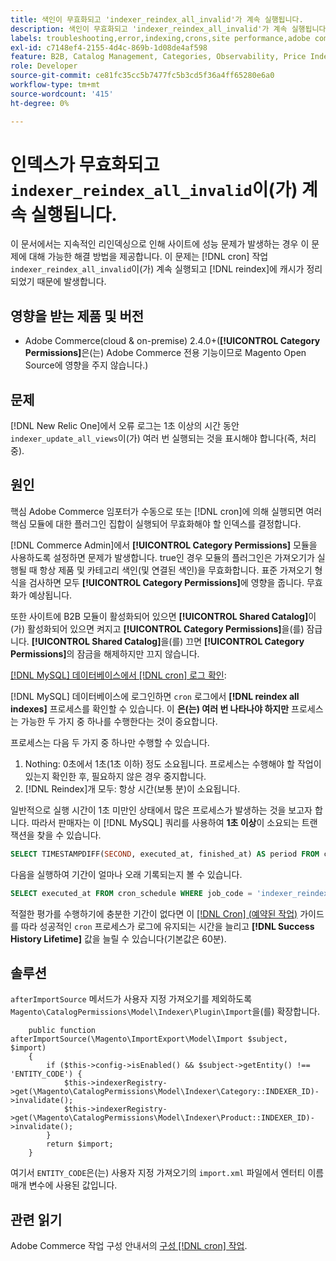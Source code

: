 ```yaml
---
title: 색인이 무효화되고 'indexer_reindex_all_invalid'가 계속 실행됩니다.
description: 색인이 무효화되고 'indexer_reindex_all_invalid'가 계속 실행됩니다.
labels: troubleshooting,error,indexing,crons,site performance,adobe commerce,magento,cron,indexer_reindex_all_invalid,SQL,MySQL,reindex
exl-id: c7148ef4-2155-4d4c-869b-1d08de4af598
feature: B2B, Catalog Management, Categories, Observability, Price Indexer
role: Developer
source-git-commit: ce81fc35cc5b7477fc5b3cd5f36a4ff65280e6a0
workflow-type: tm+mt
source-wordcount: '415'
ht-degree: 0%

---
```


# 인덱스가 무효화되고 `indexer_reindex_all_invalid`이(가) 계속 실행됩니다.

이 문서에서는 지속적인 리인덱싱으로 인해 사이트에 성능 문제가 발생하는 경우 이 문제에 대해 가능한 해결 방법을 제공합니다. 이 문제는 [!DNL cron] 작업 `indexer_reindex_all_invalid`이(가) 계속 실행되고 [!DNL reindex]에 캐시가 정리되었기 때문에 발생합니다.

## 영향을 받는 제품 및 버전

* Adobe Commerce(cloud &amp; on-premise) 2.4.0+(**[!UICONTROL Category Permissions]**&#x200B;은(는) Adobe Commerce 전용 기능이므로 Magento Open Source에 영향을 주지 않습니다.)

## 문제

[!DNL New Relic One]에서 오류 로그는 1초 이상의 시간 동안 `indexer_update_all_views`이(가) 여러 번 실행되는 것을 표시해야 합니다(즉, 처리 중).

## 원인

핵심 Adobe Commerce 임포터가 수동으로 또는 [!DNL cron]에 의해 실행되면 여러 핵심 모듈에 대한 플러그인 집합이 실행되어 무효화해야 할 인덱스를 결정합니다.

[!DNL Commerce Admin]에서 **[!UICONTROL Category Permissions]** 모듈을 사용하도록 설정하면 문제가 발생합니다. true인 경우 모듈의 플러그인은 가져오기가 실행될 때 항상 제품 및 카테고리 색인(및 연결된 색인)을 무효화합니다. 표준 가져오기 형식을 검사하면 모두 **[!UICONTROL Category Permissions]**&#x200B;에 영향을 줍니다. 무효화가 예상됩니다.

또한 사이트에 B2B 모듈이 활성화되어 있으면 **[!UICONTROL Shared Catalog]**&#x200B;이(가) 활성화되어 있으면 켜지고 **[!UICONTROL Category Permissions]**&#x200B;을(를) 잠급니다. **[!UICONTROL Shared Catalog]**&#x200B;을(를) 끄면 **[!UICONTROL Category Permissions]**&#x200B;의 잠금을 해제하지만 끄지 않습니다.

<u>[!DNL MySQL] 데이터베이스에서 [!DNL cron] 로그 확인</u>:

[!DNL MySQL] 데이터베이스에 로그인하면 `cron` 로그에서 **[!DNL reindex all indexes]** 프로세스를 확인할 수 있습니다.
이 **은(는) 여러 번 나타나야 하지만** 프로세스는 가능한 두 가지 중 하나를 수행한다는 것이 중요합니다.

프로세스는 다음 두 가지 중 하나만 수행할 수 있습니다.

1. Nothing: 0초에서 1초(1초 이하) 정도 소요됩니다. 프로세스는 수행해야 할 작업이 있는지 확인한 후, 필요하지 않은 경우 중지합니다.
1. [!DNL Reindex]개 모두: 항상 시간(보통 분)이 소요됩니다.

일반적으로 실행 시간이 1초 미만인 상태에서 많은 프로세스가 발생하는 것을 보고자 합니다.
따라서 판매자는 이 [!DNL MySQL] 쿼리를 사용하여 **1초 이상**&#x200B;이 소요되는 트랜잭션을 찾을 수 있습니다.

```sql
SELECT TIMESTAMPDIFF(SECOND, executed_at, finished_at) AS period FROM cron_schedule WHERE job_code = 'indexer_reindex_all_invalid' HAVING period > 1
```

다음을 실행하여 기간이 얼마나 오래 기록되는지 볼 수 있습니다.

```sql
SELECT executed_at FROM cron_schedule WHERE job_code = 'indexer_reindex_all_invalid' AND executed_at IS NOT NULL ORDER BY executed_at ASC LIMIT 1;
```

적절한 평가를 수행하기에 충분한 기간이 없다면 이 [[!DNL Cron] (예약된 작업)](https://experienceleague.adobe.com/docs/commerce-admin/systems/tools/cron.html?lang=ko) 가이드를 따라 성공적인 `cron` 프로세스가 로그에 유지되는 시간을 늘리고 **[!DNL Success History Lifetime]** 값을 늘릴 수 있습니다(기본값은 60분).


## 솔루션

`afterImportSource` 메서드가 사용자 지정 가져오기를 제외하도록 `Magento\CatalogPermissions\Model\Indexer\Plugin\Import`을(를) 확장합니다.

```
    public function afterImportSource(\Magento\ImportExport\Model\Import $subject, $import)
    {
        if ($this->config->isEnabled() && $subject->getEntity() !== 'ENTITY_CODE') {
            $this->indexerRegistry->get(\Magento\CatalogPermissions\Model\Indexer\Category::INDEXER_ID)->invalidate();
            $this->indexerRegistry->get(\Magento\CatalogPermissions\Model\Indexer\Product::INDEXER_ID)->invalidate();
        }
        return $import;
    }
```

여기서 `ENTITY_CODE`은(는) 사용자 지정 가져오기의 `import.xml` 파일에서 엔터티 이름 매개 변수에 사용된 값입니다.

## 관련 읽기

Adobe Commerce 작업 구성 안내서의 [구성 [!DNL cron] 작업](https://experienceleague.adobe.com/docs/commerce-operations/configuration-guide/cli/configure-cron-jobs.html?lang=ko).
